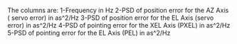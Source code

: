 The columns are:
1-Frequency in Hz
2-PSD of position error for the AZ Axis ( servo error) in as^2/Hz
3-PSD of position error for the EL Axis (servo error) in as^2/Hz
4-PSD of pointing error for the XEL Axis (PXEL) in as^2/Hz
5-PSD of pointing error for the EL Axis (PEL) in as^2/Hz
